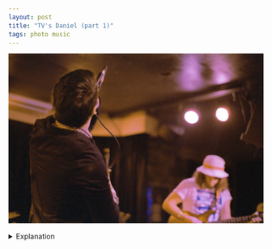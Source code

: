 ```yaml
---
layout: post
title: "TV's Daniel (part 1)"
tags: photo music
---
```


![TV's Daniel](/assets/images/2022-12/2022-12-02-tvs-daniel-1.jpg)

<details>
	<summary>Explanation</summary>

	To kick off the second to last roll of 2022 is this picture I took of Austin based TV's Daniel. The eponymous Daniel is on the left of the picture and the main guitarist is to the right.<br><br>

	Honestly this picture, while good, is also a good example of a very specific and particular compositional style I used a lot this year. Ultimately this post is more about dissecting that structure and why I went to it as often as I did.<br><br>

	Structurally, this is a composition with two main focus areas separted roughly in the center. Generally, I've structured these pictures with the main focus to the left and the secondary focus to the right. Largely this is because I am standing closer to the left side of the picture making the left side larger. If you look back to the last Katie Toupin post, that picture is also set up in this compositional structure.<br><br>

	Perhaps a more apt comparison would be the Cuffed Up picture from all the way back in the CineStill800T roll post. Unlike the Katie Toupin picture which has a pretty strong light effect on the right side, both this picture and the Cuffed up picture are neutral across the frame in terms of lighting. That said, there's a focus effect here that isn't apparent in that picture. Namely, the focus is quite soft in the background versus a pretty consistent focus through the entire frame for the Cuffed Up picture.<br><br>

	Getting to why I like this structure. I really like pictures that have multiple points of focus. All three of these cases have a reasonable amount of empty space between the two subjects which really solidifies them as the main points. By having two subjects, I can make a denser image that creates relationships instead of just leaning into a single focus. While a single focus can be effective, it ultimately tells a very simplistic when there aren't other elements involved. For example, the Pastel Ghost pictures from the same roll as the Cuffed Up picture make use of light and time to create a narrative even though there's really only one subject.<br><br>

	Additionally, while I tried quite often to add more subjects into a frame, see the Royston Club picture from that same CineStill 800T roll or the Gully Boys pictures from the second Lomography 800 roll, I feel like they often felt cluttered or distracting. In my next post, I'll talk about a couple of pictures of this type that I think worked and why they turned out better.<br><br>

	In general, I find that this structure is really easy to set up and is really effective at creating these types of relations. While some people may swear by specific compositional forms, I think it's important to step back and understand why they make sense and where they make sense.<br><br>

	In relation to the structure I'm defining here, let's talk about the "rule of thirds" which is common when talking about photography and visual design. In some ways the pictures I'm describing line up roughly with this idea. And in fact, I generally line up the left subject just about on the left third. This does break down a bit since the second subject is not really on the right third. To me, it's more important that they stay on the right half more so than they're in a prescriptive right third. Part of this is because I'm not only aiming for the x axis. Instead, I'm aiming for a position where the second subject gets pushed into the frame. By doing so, I can not only create a left/right relation but also a close/far relation, strengthening the overall relation between the two. This also allows me to flip the focus and make the close subject less clear and the far subject clear instead. While I didn't do this much this year, it's an option that I allow myself by thinking in this way instead of in a purely x axis manner.<br><br>

	What I will say on that matter is that setting up the first subject in the first third is more of a matter of ergonomics more than any particular prescription. Moving the first subject further to the right limits the angles with which I can stand and take the pictures I'm intending to do. This is largely because in order to do so, I would have to be shooting more perpendicular to the first subject. If that is done, then I might pull more of the far back in or I might pull the second subject too close and not get the angled structure I'm looking for.<br><br>

	All this to say I'll probably look to refine this idea a bit more in the new year and see if I can more accurately target it. Largely this was one of those structures I felt more than intentionally went for. Going forward, I'd like to be more specific about some of my pictures. Honestly I didn't even realize how many pictures were in this structure until I was reviewing all the pictures I took this year and put that Katie Toupin picture next to that Cuffed Up picture. But that's for another post and this one's done.
</details>
